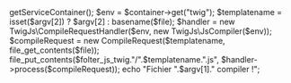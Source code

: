<?php
require __DIR__.'/../vendor/autoload.php';
include __DIR__."/../zfboot.php";

use TwigJs\CompileRequest;

$folder_html = __DIR__."/html";
$folter_js_twig = __DIR__."/../js/twig";

if(!isset($argv[1])) throw new \Exception("Pas assez d'argument");

$file = $folder_html."/".$argv[1].".html.twig";

$container = $app->getServiceContainer();

$env = $container->get("twig");

$templatename = isset($argv[2]) ? $argv[2] : basename($file);

$handler = new TwigJs\CompileRequestHandler($env, new TwigJs\JsCompiler($env));

$compileRequest = new CompileRequest($templatename, file_get_contents($file));

file_put_contents($folter_js_twig."/".$templatename.".js", $handler->process($compileRequest));

echo "Fichier ".$argv[1]." compiler !";